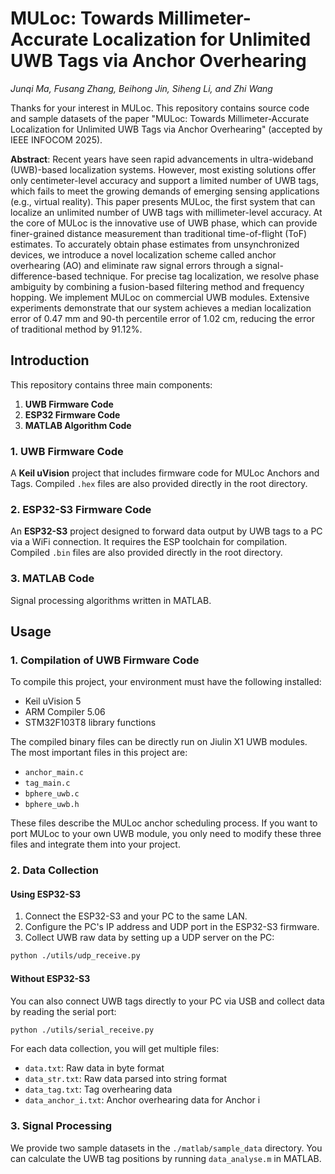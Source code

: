 # MULoc: Towards Millimeter-Accurate Localization for Unlimited UWB Tags via Anchor Overhearing

*Junqi Ma, Fusang Zhang, Beihong Jin, Siheng Li, and Zhi Wang*

Thanks for your interest in MULoc. This repository contains source code and sample datasets of the paper "MULoc: Towards Millimeter-Accurate Localization for Unlimited UWB Tags via Anchor Overhearing" (accepted by IEEE INFOCOM 2025).

**Abstract**: Recent years have seen rapid advancements in ultra-wideband (UWB)-based localization systems. However, most existing solutions offer only centimeter-level accuracy and support a limited number of UWB tags, which fails to meet the growing demands of emerging sensing applications (e.g., virtual reality). This paper presents MULoc, the first system that can localize an unlimited number of UWB tags with millimeter-level accuracy. At the core of MULoc is the innovative use of UWB phase, which can provide finer-grained distance measurement than traditional time-of-flight (ToF) estimates. To accurately obtain phase estimates from unsynchronized devices, we introduce a novel localization scheme called anchor overhearing (AO) and eliminate raw signal errors through a signal-difference-based technique. For precise tag localization, we resolve phase ambiguity by combining a fusion-based filtering method and frequency hopping. We implement MULoc on commercial UWB modules. Extensive experiments demonstrate that our system achieves a median localization error of 0.47 mm and 90-th percentile error of 1.02 cm, reducing the error of traditional method by 91.12%.

## Introduction

This repository contains three main components:

1. **UWB Firmware Code**
2. **ESP32 Firmware Code**
3. **MATLAB Algorithm Code**

### 1. UWB Firmware Code

A **Keil uVision** project that includes firmware code for MULoc Anchors and Tags. Compiled `.hex` files are also provided directly in the root directory.

### 2. ESP32-S3 Firmware Code

An **ESP32-S3** project designed to forward data output by UWB tags to a PC via a WiFi connection. It requires the ESP toolchain for compilation. Compiled `.bin` files are also provided directly in the root directory.

### 3. MATLAB Code

Signal processing algorithms written in MATLAB.

## Usage

### 1. Compilation of UWB Firmware Code

To compile this project, your environment must have the following installed:

- Keil uVision 5
- ARM Compiler 5.06
- STM32F103T8 library functions

The compiled binary files can be directly run on Jiulin X1 UWB modules. The most important files in this project are:

- `anchor_main.c`
- `tag_main.c`
- `bphere_uwb.c`
- `bphere_uwb.h`

These files describe the MULoc anchor scheduling process. If you want to port MULoc to your own UWB module, you only need to modify these three files and integrate them into your project.

### 2. Data Collection

#### Using ESP32-S3

1. Connect the ESP32-S3 and your PC to the same LAN.
2. Configure the PC's IP address and UDP port in the ESP32-S3 firmware.
3. Collect UWB raw data by setting up a UDP server on the PC:

```bash
python ./utils/udp_receive.py
```

#### Without ESP32-S3

You can also connect UWB tags directly to your PC via USB and collect data by reading the serial port:

```bash
python ./utils/serial_receive.py
```

For each data collection, you will get multiple files:

- `data.txt`: Raw data in byte format
- `data_str.txt`: Raw data parsed into string format
- `data_tag.txt`: Tag overhearing data
- `data_anchor_i.txt`: Anchor overhearing data for Anchor i

### 3. Signal Processing

We provide two sample datasets in the `./matlab/sample_data` directory. You can calculate the UWB tag positions by running `data_analyse.m` in MATLAB.
